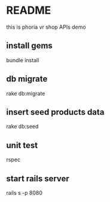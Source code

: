 # README

this is phoria vr shop APIs demo

## install gems

bundle install

## db migrate

rake db:migrate

## insert seed products data

rake db:seed

## unit test

rspec

## start rails server

rails s -p 8080

